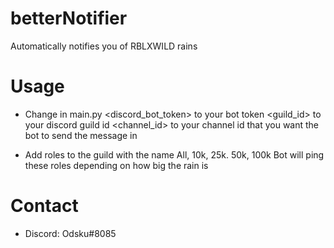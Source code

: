# betterNotifier
  Automatically notifies you of RBLXWILD rains

# Usage
- Change in main.py
  <discord_bot_token> to your bot token 
  <guild_id> to your discord guild id 
  <channel_id> to your channel id that you want the bot to send the message in

- Add roles to the guild with the name
  All, 10k, 25k. 50k, 100k 
  Bot will ping these roles depending on how big the rain is

# Contact
- Discord: Odsku#8085
